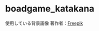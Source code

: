 # boadgame_katakana

使用している背景画像
著作者：<a href="https://jp.freepik.com/free-vector/offline-twitch-banner-memphis-style_9099561.htm#query=%E8%83%8C%E6%99%AF%E7%B4%A0%E6%9D%90%20%E3%82%B2%E3%83%BC%E3%83%A0&position=4&from_view=keyword&track=ais_hybrid&uuid=88b50148-db12-4da8-bf1b-77c693da33fe">Freepik</a>